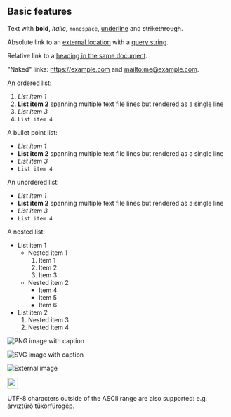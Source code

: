 <!-- confluence-page-id: 00000000000 -->

## Basic features

Text with **bold**, *italic*, `monospace`, <ins>underline</ins> and ~~strikethrough~~.

Absolute link to an [external location](http://example.com/) with a [query string](<http://example.com/?key[]=value>).

Relative link to a [heading in the same document](#Basic-features).

"Naked" links: <https://example.com> and <mailto:me@example.com>.

An ordered list:

1. *List item 1*
2. **List item 2**
spanning multiple text file lines but rendered as a single line
3. _List item 3_
4. `List item 4`

A bullet point list:

* *List item 1*
* **List item 2**
spanning multiple text file lines but rendered as a single line
* _List item 3_
* `List item 4`

An unordered list:

- *List item 1*
- **List item 2**
spanning multiple text file lines but rendered as a single line
- _List item 3_
- `List item 4`

A nested list:

* List item 1
    * Nested item 1
        1. Item 1
        2. Item 2
        3. Item 3
    * Nested item 2
        - Item 4
        - Item 5
        - Item 6
* List item 2
    1. Nested item 3
    2. Nested item 4

![PNG image with caption](figure/interoperability.png)

![SVG image with caption](figure/interoperability.svg)

![External image](http://confluence.atlassian.com/images/logo/confluence_48_trans.png)

<img src="http://confluence.atlassian.com/images/logo/confluence_48_trans.png" width="24" height="24" />

UTF-8 characters outside of the ASCII range are also supported: e.g. árvíztűrő tükörfúrógép.
